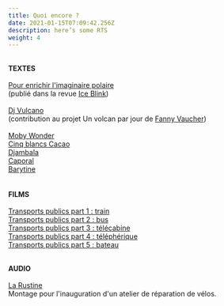 ```yaml
---
title: Quoi encore ?
date: 2021-01-15T07:09:42.256Z
description: here’s some RTS
weight: 4
---
```

\
**TEXTES**\
\
[Pour enrichir l'imaginaire polaire](https://drive.google.com/file/d/1iIkIA0jLc42ZOSmFTQ4Codf5tzSYQfI_/view?usp=sharing)\
(publié dans la revue [Ice Blink](http://maremotrice.ch/fr/publications))\
\
[Dj Vulcano](https://unvolcanparjour.fixement.com/dj-vulcano/)\
(contribution au projet Un volcan par jour de [Fanny Vaucher](https://fixement.com/))\
\
[Moby Wonder](https://drive.google.com/file/d/1vBTBOtQ6ZSLOdjejB85uAFaKz8rU3LkE/view?usp=sharing)\
[Cinq blancs Cacao](https://drive.google.com/file/d/1xDBqiO1737zo9qnZVB6eq-QcZNHRgZbs/view?usp=sharing)\
[Djambala](https://drive.google.com/file/d/1WCnwGujCtd7q8g7AYyVMyCgFfZrwRKCM/view?usp=sharing)\
[Caporal](https://drive.google.com/file/d/1BrkgJi1GTf95tpxxdWRmZpSLxBxAVO9K/view?usp=sharing)\
[Barytine](https://drive.google.com/file/d/1mlS9enPNb2X2J3bga5Q-bOTYjgydY3T2/view?usp=sharing)\
\
\
**FILMS**\
\
[Transports publics part 1 : train](https://www.youtube.com/watch?v=p7kRMQJzKW4)\
[Transports publics part 2 : bus](https://www.youtube.com/watch?v=0LM_0gdXQ00)\
[Transports publics part 3 : télécabine](https://www.youtube.com/watch?v=p_xpQiEsSjY)\
[Transports publics part 4 : téléphérique](https://www.youtube.com/watch?v=4fE74mDOd0I)\
[Transports publics part 5 : bateau](https://www.youtube.com/watch?v=9pmYzIAHJXQ&t=6s)

\
**AUDIO**\
\
[La Rustine](https://soundcloud.com/user-604421046/larustine)\
Montage pour l'inauguration d'un atelier de réparation de vélos.